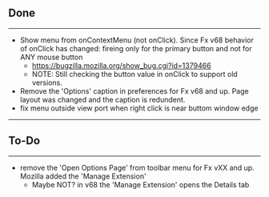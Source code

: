 ## Done
--------------
* Show menu from onContextMenu (not onClick). Since Fx v68 behavior of onClick has changed: fireing only for the primary button and not for ANY mouse button
    * https://bugzilla.mozilla.org/show_bug.cgi?id=1379466
    * NOTE: Still checking the button value in onClick to support old versions.
* Remove the 'Options' caption in preferences for Fx v68 and up. Page layout was changed and the caption is redundent.
* fix menu outside view port when right click is near buttom window edge
---

## To-Do
--------------
* remove the 'Open Options Page' from toolbar menu for Fx vXX and up. Mozilla added the 'Manage Extension'
    * Maybe NOT? in v68 the 'Manage Extension' opens the Details tab

